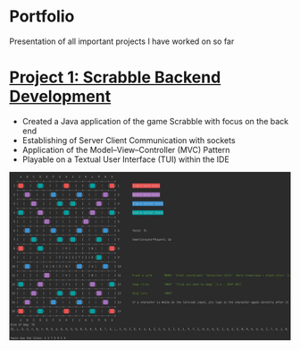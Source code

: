 # Portfolio
Presentation of all important projects I have worked on so far

# [Project 1: Scrabble Backend Development](https://github.com/Maxim020/ProjectGame)
- Created a Java application of the game Scrabble with focus on the back end
- Establishing of Server Client Communication with sockets
- Application of the Model–View–Controller (MVC) Pattern
- Playable on a Textual User Interface (TUI) within the IDE 

![alt text](https://github.com/yasinfahmy/Portfolio/blob/main/images/Scrabble.JPG)
